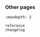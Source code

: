 ```{include} ../../README.md
```

### Other pages
```{toctree}
:maxdepth: 2

reference
changelog
```

